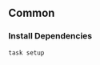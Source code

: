<!-- Space: Projects -->
<!-- Parent: ZshGhostty -->
<!-- Title: Examples ZshGhostty -->
<!-- Label: Examples -->
<!-- Include: ./../disclaimer.md -->
<!-- Include: ac:toc -->

## Common

### Install Dependencies

```bash
task setup
```

